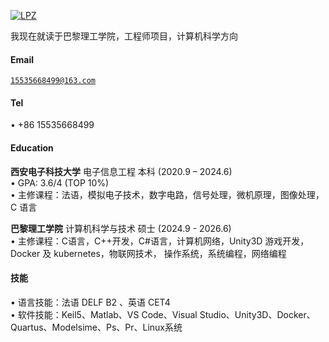 [![LPZ](https://img.shields.io/badge/LPZ-github-blue?logo=github)](https://github.com/139liu666)

我现在就读于巴黎理工学院，工程师项目，计算机科学方向

#### Email  
<code>15535668499@163.com</code>  

#### Tel
• +86 15535668499

#### Education  
**西安电子科技大学**  电子信息工程  本科   (2020.9 – 2024.6)  
• GPA: 3.6/4 (TOP 10%)   
• 主修课程：法语，模拟电子技术，数字电路，信号处理，微机原理，图像处理，C 语言

**巴黎理工学院**  计算机科学与技术  硕士  (2024.9 - 2026.6)  
• 主修课程：C语言，C++开发，C#语言，计算机网络，Unity3D 游戏开发，Docker 及 kubernetes，物联网技术，
操作系统，系统编程，网络编程   

#### 技能  
• 语言技能：法语 DELF B2 、英语 CET4   
• 软件技能：Keil5、Matlab、VS Code、Visual Studio、Unity3D、Docker、Quartus、Modelsime、Ps、Pr、Linux系统   